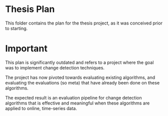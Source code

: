 # Thesis Plan

This folder contains the plan for the thesis project, as it was conceived prior to starting.

# Important

This plan is significantly outdated and refers to a project where the goal was to implement change detection techniques.

The project has now pivoted towards evaluating existing algorithms, and evaluating the evaluations (so meta) that have already been done on these algorithms.

The expected result is an evaluation pipeline for change detection algorithms that is effective and meaningful when these algorithms are applied to online, time-series data.